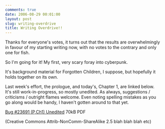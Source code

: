 ```yaml
---
comments: true
date: 2006-08-29 00:01:00
layout: post
slug: writing-overdrive
title: Writing Overdrive!!
---
```


Thanks for everyone's votes, it turns out that the results are overwhelmingly in favour of my starting writing now, with no votes to the contrary and only one for fish.  

So I'm going for it!  My first, very scary foray into cyberpunk.  

It's background material for Forgotten Children, I suppose, but hopefully it holds together on its own.  

Last week's effort, the prologue, and today's, Chapter 1, are linked below.  It's still work-in-progress, so mostly unedited.  As always, suggestions / criticisms / outright flames welcome.  Even noting spelling mistakes as you go along would be handy, I haven't gotten around to that yet.  

<a href="http://files.ianrenton.com/bug-23691.pdf">Bug #23691 (P,Ch1) Unedited</a> 70kB PDF  

(Creative Commons Attrib-NonComm-ShareAlike 2.5 blah blah blah etc)
